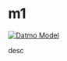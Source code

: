 # m1

[![Datmo Model](https://datmo.com/datmoqa/m1/badge.svg)](https://datmo.com/datmoqa/m1)


desc
